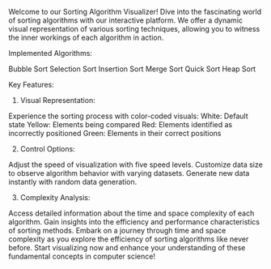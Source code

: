 Welcome to our Sorting Algorithm Visualizer! Dive into the fascinating world of sorting algorithms with our interactive platform. We offer a dynamic visual representation of various sorting techniques, allowing you to witness the inner workings of each algorithm in action.

Implemented Algorithms:

Bubble Sort
Selection Sort
Insertion Sort
Merge Sort
Quick Sort
Heap Sort


Key Features:

1. Visual Representation:

Experience the sorting process with color-coded visuals:
White: Default state
Yellow: Elements being compared
Red: Elements identified as incorrectly positioned
Green: Elements in their correct positions

2. Control Options:

Adjust the speed of visualization with five speed levels.
Customize data size to observe algorithm behavior with varying datasets.
Generate new data instantly with random data generation.

3. Complexity Analysis:

Access detailed information about the time and space complexity of each algorithm.
Gain insights into the efficiency and performance characteristics of sorting methods.
Embark on a journey through time and space complexity as you explore the efficiency of sorting algorithms like never before. Start visualizing now and enhance your understanding of these fundamental concepts in computer science!

